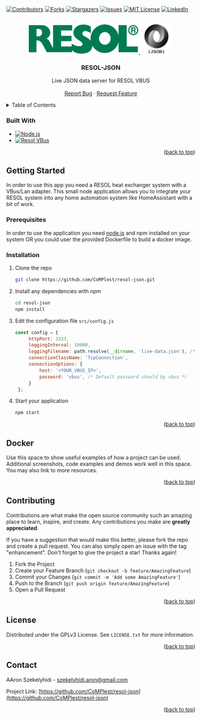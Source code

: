 <div id="top"></div>

<!-- PROJECT SHIELDS -->
<!--
*** I'm using markdown "reference style" links for readability.
*** Reference links are enclosed in brackets [ ] instead of parentheses ( ).
*** See the bottom of this document for the declaration of the reference variables
*** for contributors-url, forks-url, etc. This is an optional, concise syntax you may use.
*** https://www.markdownguide.org/basic-syntax/#reference-style-links
-->
[![Contributors][contributors-shield]][contributors-url]
[![Forks][forks-shield]][forks-url]
[![Stargazers][stars-shield]][stars-url]
[![Issues][issues-shield]][issues-url]
[![MIT License][license-shield]][license-url]
[![LinkedIn][linkedin-shield]][linkedin-url]



<!-- PROJECT LOGO -->
<br />
<div align="center">
  <a href="https://github.com/CoMPlest/resol-json">
    <img src="images/resol-logo.png" alt="Logo" height="80">
    <img src="images/json-logo.png" alt="Logo" height="80">
  </a>

<h3 align="center">RESOL-JSON</h3>

  <p align="center">
    Live JSON data server for RESOL VBUS
    <br />
    <br />
    <a href="https://github.com/CoMPlest/resol-json/issues">Report Bug</a>
    ·
    <a href="https://github.com/CoMPlest/resol-json/issues">Request Feature</a>
  </p>
</div>
 


<!-- TABLE OF CONTENTS -->
<details>
  <summary>Table of Contents</summary>
  <ol>
    <li>
      <a href="#about-the-project">About The Project</a>
      <ul>
        <li><a href="#built-with">Built With</a></li>
      </ul>
    </li>
    <li>
      <a href="#getting-started">Getting Started</a>
      <ul>
        <li><a href="#prerequisites">Prerequisites</a></li>
        <li><a href="#installation">Installation</a></li>
      </ul>
    </li>
    <li><a href="#usage">Usage</a></li>
    <li><a href="#roadmap">Roadmap</a></li>
    <li><a href="#contributing">Contributing</a></li>
    <li><a href="#license">License</a></li>
    <li><a href="#contact">Contact</a></li>
    <li><a href="#acknowledgments">Acknowledgments</a></li>
  </ol>
</details>



### Built With

* [![Node.js][Nodejs]][Node-url]
* [![Resol VBus][ResolVbus]][ResolVbus-url]

<p align="right">(<a href="#top">back to top</a>)</p>



<!-- GETTING STARTED -->
## Getting Started

In order to use this app you need a RESOL heat exchanger system with a VBus/Lan adapter. This small node application allows you to integrate your RESOL system into any home automation system like HomeAssistant with a bit of work.

### Prerequisites

In order to use the application you need [node.js][Node-url] and npm installed on your system OR you could user the provided Dockerfile to build a docker image.

### Installation

1. Clone the repo
   ```sh
   git clone https://github.com/CoMPlest/resol-json.git
   ```
2. Install any dependencies with npm
   ```sh
   cd resol-json
   npm install
   ```
3. Edit the configuration file `src/config.js`
   ```js
   const config = {
        httpPort: 3333,
        loggingInterval: 10000,
        loggingFilename: path.resolve(__dirname, 'live-data.json'), /* Here you can specify a live-data file */
        connectionClassName: 'TcpConnection',
        connectionOptions: {
            host: '<YOUR_VBUS_IP>',
            password: 'vbus', /* Default password should by vbus */
        }
    };
   ```
4. Start your application
   ```sh
   npm start
   ```


<p align="right">(<a href="#top">back to top</a>)</p>



<!-- USAGE EXAMPLES -->
## Docker

Use this space to show useful examples of how a project can be used. Additional screenshots, code examples and demos work well in this space. You may also link to more resources.


<p align="right">(<a href="#top">back to top</a>)</p>




<!-- CONTRIBUTING -->
## Contributing

Contributions are what make the open source community such an amazing place to learn, inspire, and create. Any contributions you make are **greatly appreciated**.

If you have a suggestion that would make this better, please fork the repo and create a pull request. You can also simply open an issue with the tag "enhancement".
Don't forget to give the project a star! Thanks again!

1. Fork the Project
2. Create your Feature Branch (`git checkout -b feature/AmazingFeature`)
3. Commit your Changes (`git commit -m 'Add some AmazingFeature'`)
4. Push to the Branch (`git push origin feature/AmazingFeature`)
5. Open a Pull Request

<p align="right">(<a href="#top">back to top</a>)</p>



<!-- LICENSE -->
## License

Distributed under the GPLv3 License. See `LICENSE.txt` for more information.

<p align="right">(<a href="#top">back to top</a>)</p>



<!-- CONTACT -->
## Contact

AAron Szekelyhidi - szekelyhidi.aron@gmail.com

Project Link: [https://github.com/CoMPlest/resol-json](https://github.com/CoMPlest/resol-json)

<p align="right">(<a href="#top">back to top</a>)</p>




<!-- MARKDOWN LINKS & IMAGES -->
<!-- https://www.markdownguide.org/basic-syntax/#reference-style-links -->
[contributors-shield]: https://img.shields.io/github/contributors/CoMPlest/resol-json.svg?style=for-the-badge
[contributors-url]: https://github.com/CoMPlest/resol-json/graphs/contributors
[forks-shield]: https://img.shields.io/github/forks/CoMPlest/resol-json.svg?style=for-the-badge
[forks-url]: https://github.com/CoMPlest/resol-json/network/members
[stars-shield]: https://img.shields.io/github/stars/CoMPlest/resol-json.svg?style=for-the-badge
[stars-url]: https://github.com/CoMPlest/resol-json/stargazers
[issues-shield]: https://img.shields.io/github/issues/CoMPlest/resol-json.svg?style=for-the-badge
[issues-url]: https://github.com/CoMPlest/resol-json/issues
[license-shield]: https://img.shields.io/github/license/CoMPlest/resol-json.svg?style=for-the-badge
[license-url]: https://github.com/CoMPlest/resol-json/blob/master/LICENSE.txt
[linkedin-shield]: https://img.shields.io/badge/-LinkedIn-black.svg?style=for-the-badge&logo=linkedin&colorB=555
[linkedin-url]: https://linkedin.com/in/aron-szekelyhidi/
[product-screenshot]: images/screenshot.png
[Nodejs]: https://img.shields.io/badge/node.js-215732?style=for-the-badge&logo=nodedotjs&logoColor=white
[Node-url]: https://nodejs.org/
[ResolVbus]: https://img.shields.io/badge/ResolVbus-20232A?style=for-the-badge&logo=GitHub
[ResolVbus-url]: https://github.com/danielwippermann/resol-vbus
